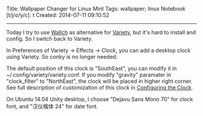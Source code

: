 Title: Wallpaper Changer for Linux Mint
Tags: wallpaper; linux
Notebook [t/j/o/y/c]: t
Created: 2014-07-11 09:10:52

------

Today I try to use [Wallch](http://sourceforge.net/projects/wall-changer/)
as alternative for [Variety](http://peterlevi.com/variety/),
but it's hard to install and config. So I switch back to Variety.

In Preferences of Variety -> Effects -> Clock,
you can add a desktop clock using Variety. So conky is no longer needed.

The default position of this clock is "SouthEast",
you can modify it in ~/.config/variety/variety.conf.
If you modify "gravity" paramater in "clock_filter" to "NorthEast",
the clock will be placed in higher right corner.
See full description of customization of this clock in
[Configuring the Clock](http:/peterlevi.com/variety/2012/11/configuring-the-clock/).

On Ubuntu 14.04 Unity desktop, I choose
"Dejavu Sans Mono  70" for clock font,
and "汉仪楷体  24" for date font.
